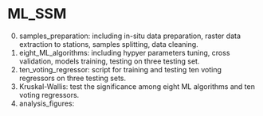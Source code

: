 # ML_SSM
0) samples_preparation: including in-situ data preparation, raster data extraction to stations, samples splitting, data cleaning.
1) eight_ML_algorithms: including hypyer parameters tuning, cross validation, models training, testing on three testing set. 
2) ten_voting_regressor: script for training and testing ten voting regressors on three testing sets.
3) Kruskal-Wallis: test the significance among eight ML algorithms and ten voting regressors.
4) analysis_figures: 
